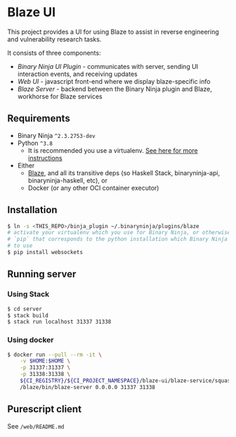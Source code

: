 # Blaze UI

This project provides a UI for using Blaze to assist in reverse engineering and vulnerability research tasks.

It consists of three components:

* *Binary Ninja UI Plugin* - communicates with server, sending UI interaction events, and receiving updates
* *Web UI* - javascript front-end where we display blaze-specific info
* *Blaze Server* - backend between the Binary Ninja plugin and Blaze, workhorse for Blaze services

## Requirements

* Binary Ninja `^2.3.2753-dev`
* Python `^3.8`
  * It is recommended you use a virtualenv. [See here for more instructions][wiki-virtualenv]
* Either
  * [Blaze](../../../../blaze), and all its transitive deps (so Haskell Stack, binaryninja-api, binaryninja-haskell, etc), or
  * Docker (or any other OCI container executor)

[wiki-virtualenv]: https://wiki.kududyn.com/s/bhc9a4h4cn3e3taiv8b0/aawg-analysis/d/btvjpj6l9dtngo7latgg/binary-ninja?currentPageId=c23hthul9dtilsqib800

## Installation

```sh
$ ln -s <THIS_REPO>/binja_plugin ~/.binaryninja/plugins/blaze
# activate your virtualenv which you use for Binary Ninja, or otherwise use the
# `pip` that corresponds to the python installation which Binary Ninja is configured
# to use
$ pip install websockets
```

## Running server

### Using Stack

```sh
$ cd server
$ stack build
$ stack run localhost 31337 31338
```

### Using docker

```sh
$ docker run --pull --rm -it \
    -v $HOME:$HOME \
    -p 31337:31337 \
    -p 31338:31338 \
    ${CI_REGISTRY}/${CI_PROJECT_NAMESPACE}/blaze-ui/blaze-service/squashed \
    /blaze/bin/blaze-server 0.0.0.0 31337 31338
```

## Purescript client

See `/web/README.md`
